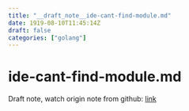 ```yaml
---
title: "__draft_note__ide-cant-find-module.md"
date: 1919-08-10T11:45:14Z
draft: false
categories: ["golang"]
---
```


# ide-cant-find-module.md

Draft note, watch origin note from github: [link](https://github.com/tinghaolai/just-random-note/blob/master/golang/ide-cant-find-module.md)